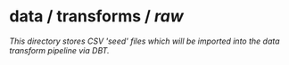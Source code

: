 # data / transforms / _raw_

_This directory stores CSV 'seed' files which will be imported into the data transform pipeline via DBT._
